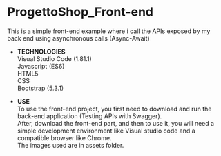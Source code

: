 # ProgettoShop_Front-end

This is a simple front-end example where i call the APIs exposed by my back end using asynchronous calls (Async-Await)    

- **TECHNOLOGIES**  
Visual Studio Code (1.81.1)  
Javascript (ES6)  
HTML5  
CSS  
Bootstrap (5.3.1)  

- **USE**  
To use the front-end project, you first need to download and run the back-end application (Testing APIs with Swagger).  
After, download the front-end part, and then to use it, you will need a simple development environment like Visual studio code and a compatible browser like Chrome.  
The images used are in assets folder.




